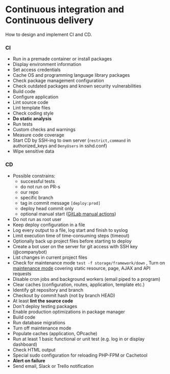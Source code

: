  # Continuous integration and Continuous delivery

How to design and implement CI and CD.

### CI

- Run in a premade container or install packages
- Display environment information
- Set access credentials
- Cache OS and programming language library packages
- Check package management configuration
- Check outdated packages and known security vulnerabilities
- Build code
- Configure application
- Lint source code
- Lint template files
- Check coding style
- **Do static analysis**
- Run tests
- Custom checks and warnings
- Measure code coverage
- Start CD by SSH-ing to own server (`restrict,command` in authorized_keys and `DenyUsers` in sshd.conf)
- Wipe sensitive data

### CD

- Possible constrains:
  * successful tests
  * do not run on PR-s
  * our repo
  * specific branch
  * tag in commit message `[deploy:prod]`
  * deploy head commit only
  * optional manual start ([GitLab manual actions](https://gitlab.com/help/ci/yaml/README.md#manual-actions))
- Do not run as root user
- Keep deploy configuration in a file
- Log every output to a file, log start and finish to syslog
- Limit execution time of time-consuming steps (timeout)
- Optionally back up project files before starting to deploy
- Create a bot user on the server for git access with SSH key (@companybot)
- List changes in current project files
- Check for maintenance mode `test -f storage/framework/down` ,
  Turn on [maintenance mode](https://github.com/laravel/framework/blob/18402cd4b83fd1d944f3baa0d8cc26d7dfcce333/src/Illuminate/Foundation/Application.php#L927-L930)
  covering static resource, page, AJAX and API requests
- Disable cron jobs and background workers (email piped to a program)
- Clear caches (configuration, routes, application, template etc.)
- Identify git repository and branch
- Checkout by commit hash (not by branch HEAD)
- At least **lint the source code**
- Don't deploy testing packages
- Enable production optimizations in package manager
- Build code
- Run database migrations
- Turn off maintenance mode
- Populate caches (application, OPcache)
- Run at least 1 basic functional or unit test (e.g. log in or display dashboard)
- Check HTML output
- Special sudo configuration for reloading PHP-FPM or Cachetool
- **Alert on failure**
- Send email, Slack or Trello notification
